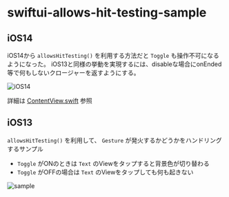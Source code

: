# swiftui-allows-hit-testing-sample
## iOS14
iOS14から `allowsHitTesting()` を利用する方法だと `Toggle` も操作不可になるようになった。
iOS13と同様の挙動を実現するには、disableな場合にonEnded等で何もしないクロージャーを返すようにする。

![iOS14](https://user-images.githubusercontent.com/17519073/105905281-9902e800-6065-11eb-9d40-94c327aad77a.gif)


詳細は [ContentView.swift](https://github.com/taguchi-k/swiftui-allows-hit-testing-sample/blob/master/AllowsHitTestingSample/ContentView.swift) 参照

## iOS13
`allowsHitTesting()` を利用して、 `Gesture` が発火するかどうかをハンドリングするサンプル

* `Toggle` がONのときは `Text` のViewをタップすると背景色が切り替わる
* `Toggle` がOFFの場合は `Text` のViewをタップしても何も起きない

![sample](https://user-images.githubusercontent.com/17519073/88074505-75d91680-cbb2-11ea-982c-8769f53637e3.gif)
